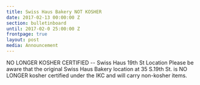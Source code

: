 ```yaml
---
title: Swiss Haus Bakery NOT KOSHER 
date: 2017-02-13 00:00:00 Z
section: bulletinboard
until: 2017-02-0 25:00:00 Z
frontpage: true
layout: post
media: Announcement
---
```


NO LONGER KOSHER CERTIFIED -- Swiss Haus 19th St Location
Please be aware that the original Swiss Haus Bakery location at 35 S.19th St. is NO LONGER kosher certified under the IKC and will carry non-kosher items.
 
